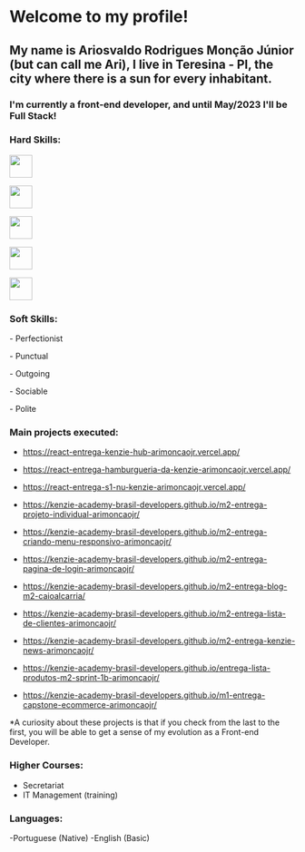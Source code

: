 <h1> Welcome to my profile! </h1>

<h2> My name is <strong>Ariosvaldo Rodrigues Monção Júnior</strong> (but can call me Ari), I live in Teresina - PI, the city where there is a sun for every inhabitant. </h2>

<h3> I'm currently a front-end developer, and until May/2023 I'll be Full Stack! </h3>



<div>

<h3>Hard Skills:</h3>
 
<p><img width="40" height="40" src="https://cdn.jsdelivr.net/gh/devicons/devicon/icons/html5/html5-original-wordmark.svg" /></p>         

<p><img width="40" height="40" src="https://cdn.jsdelivr.net/gh/devicons/devicon/icons/css3/css3-original-wordmark.svg" /></p>
          
<p><img width="40" height="40" src="https://cdn.jsdelivr.net/gh/devicons/devicon/icons/javascript/javascript-plain.svg" /></p>

<p><img width="40" height="40" src="https://cdn.jsdelivr.net/gh/devicons/devicon/icons/react/react-original-wordmark.svg" /></p>

<p><img width="40" height="40" src="https://cdn.jsdelivr.net/gh/devicons/devicon/icons/git/git-plain-wordmark.svg" /></p>

</div>

<div>

<h3>Soft Skills:</h3>

 <p>- Perfectionist</p>
 <p>- Punctual </p>
 <p>- Outgoing </p>
 <p>- Sociable</p>
 <p>- Polite</p>

</div>

### Main projects executed:

- https://react-entrega-kenzie-hub-arimoncaojr.vercel.app/

- https://react-entrega-hamburgueria-da-kenzie-arimoncaojr.vercel.app/

- https://react-entrega-s1-nu-kenzie-arimoncaojr.vercel.app/

- https://kenzie-academy-brasil-developers.github.io/m2-entrega-projeto-individual-arimoncaojr/

- https://kenzie-academy-brasil-developers.github.io/m2-entrega-criando-menu-responsivo-arimoncaojr/

- https://kenzie-academy-brasil-developers.github.io/m2-entrega-pagina-de-login-arimoncaojr/

- https://kenzie-academy-brasil-developers.github.io/m2-entrega-blog-m2-caioalcarria/

- https://kenzie-academy-brasil-developers.github.io/m2-entrega-lista-de-clientes-arimoncaojr/

- https://kenzie-academy-brasil-developers.github.io/m2-entrega-kenzie-news-arimoncaojr/

- https://kenzie-academy-brasil-developers.github.io/entrega-lista-produtos-m2-sprint-1b-arimoncaojr/

- https://kenzie-academy-brasil-developers.github.io/m1-entrega-capstone-ecommerce-arimoncaojr/

*A curiosity about these projects is that if you check from the last to the first, you will be able to get a sense of my evolution as a Front-end Developer.

### Higher Courses:
- Secretariat
- IT Management (training)

### Languages:
-Portuguese (Native)
-English (Basic)
